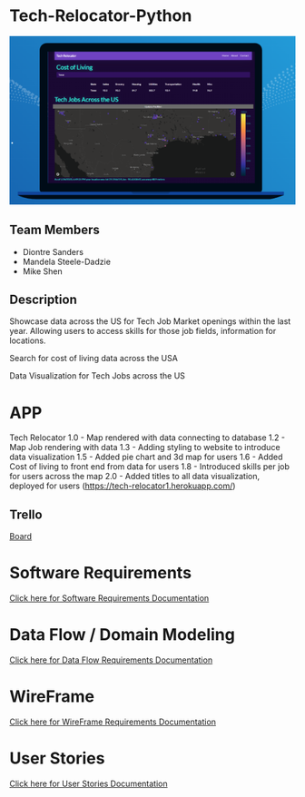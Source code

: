 # Tech-Relocator-Python

![Picture](https://github.com/TechRelocator/Tech-Relocator-Python/blob/308928c441a457e8e9434501f2ba111dfe8c2fa0/pc%20view%20tech%20relocator.png)

## Team Members
- Diontre Sanders
- Mandela Steele-Dadzie
- Mike Shen

## Description

Showcase data across the US for Tech Job Market openings within the last year. Allowing users to access skills for those job fields, information for locations.

Search for cost of living data across the USA

Data Visualization for Tech Jobs across the US

# APP

Tech Relocator 
1.0 - Map rendered with data connecting to database
1.2 - Map Job rendering with data
1.3 - Adding styling to website to introduce data visualization
1.5 - Added pie chart and 3d map for users
1.6 - Added Cost of living to front end from data for users
1.8 - Introduced skills per job for users across the map
2.0 - Added titles to all data visualization, deployed for users (https://tech-relocator1.herokuapp.com/)



## Trello
[Board](https://trello.com/b/Vh0RhuDe/tech-relocator)

# Software Requirements

[Click here for Software Requirements Documentation](https://docs.google.com/document/d/1uNsLwTghNdRuhU91hhR9tAfnQ0FBedqrMD659uALwac/edit#heading=h.4vb9njxdiurg)

# Data Flow / Domain Modeling

[Click here for Data Flow Requirements Documentation](https://www.figma.com/file/Xs7KWMTooqGyDgUJHHS8Cd/Tech-Relocators-Domain-Model?type=whiteboard&node-id=0-1&t=8KkkAJ3ARZ5MjiXi-0)

# WireFrame

[Click here for WireFrame Requirements Documentation](https://www.figma.com/file/1xmBZIcWOeWTeF7NFFcyKN/Tech-Relocator-Wireframe?type=whiteboard&node-id=0-1&t=JbwNkGU0CaDHZuO7-0)

# User Stories

[Click here for User Stories Documentation](https://docs.google.com/document/d/1t-FPML2457pX6DXI7BZiLLZBzYQPKEUVshsQSxYiPDg/edit#heading=h.2d0c2fwgg60x)
